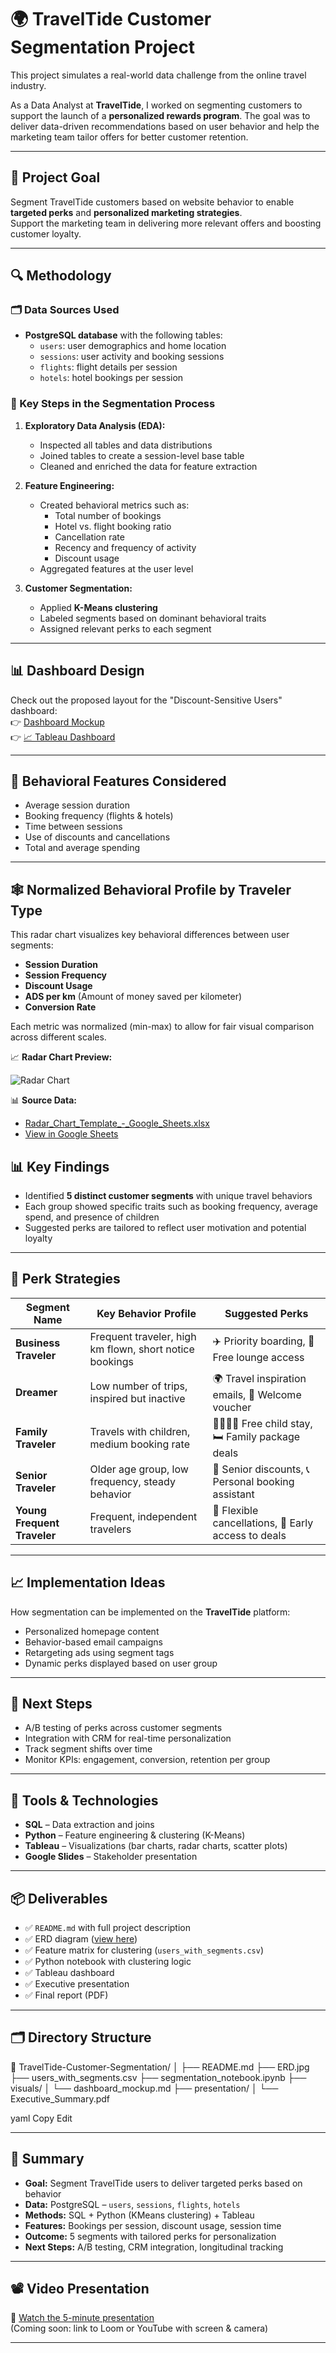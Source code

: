 # 🌍 TravelTide Customer Segmentation Project

This project simulates a real-world data challenge from the online travel industry.

As a Data Analyst at **TravelTide**, I worked on segmenting customers to support the launch of a **personalized rewards program**. The goal was to deliver data-driven recommendations based on user behavior and help the marketing team tailor offers for better customer retention.

---

## 🎯 Project Goal

Segment TravelTide customers based on website behavior to enable **targeted perks** and **personalized marketing strategies**.  
Support the marketing team in delivering more relevant offers and boosting customer loyalty.

---

## 🔍 Methodology

### 🗂️ Data Sources Used
- **PostgreSQL database** with the following tables:  
  - `users`: user demographics and home location  
  - `sessions`: user activity and booking sessions  
  - `flights`: flight details per session  
  - `hotels`: hotel bookings per session

### 🧠 Key Steps in the Segmentation Process
1. **Exploratory Data Analysis (EDA):**
   - Inspected all tables and data distributions
   - Joined tables to create a session-level base table
   - Cleaned and enriched the data for feature extraction

2. **Feature Engineering:**
   - Created behavioral metrics such as:
     - Total number of bookings
     - Hotel vs. flight booking ratio
     - Cancellation rate
     - Recency and frequency of activity
     - Discount usage
   - Aggregated features at the user level

3. **Customer Segmentation:**
   - Applied **K-Means clustering**
   - Labeled segments based on dominant behavioral traits
   - Assigned relevant perks to each segment

---

## 📊 Dashboard Design

Check out the proposed layout for the "Discount-Sensitive Users" dashboard:  
👉 [Dashboard Mockup](visuals/dashboard_mockup.md)  
👉 [📈 Tableau Dashboard](https://public.tableau.com/views/TravelTideProject_17452678508900/KPIADSperkm)

---

## 👤 Behavioral Features Considered

- Average session duration  
- Booking frequency (flights & hotels)  
- Time between sessions  
- Use of discounts and cancellations  
- Total and average spending  

---
## 🕸️ Normalized Behavioral Profile by Traveler Type

This radar chart visualizes key behavioral differences between user segments:

- **Session Duration**  
- **Session Frequency**  
- **Discount Usage**  
- **ADS per km** (Amount of money saved per kilometer)  
- **Conversion Rate**

Each metric was normalized (min-max) to allow for fair visual comparison across different scales.

📈 **Radar Chart Preview:**

![Radar Chart](visuals/Normalized_User_Behavior_by_Traveler_Type.png)


📊 **Source Data:**  
- [Radar_Chart_Template_-_Google_Sheets.xlsx](visuals/Radar_Chart_Template_-_Google_Sheets.xlsx)  
- [View in Google Sheets](https://docs.google.com/spreadsheets/d/1_y7IOsS5wWyqMyzKCYx9QUFS5sLNgdjJJ-3vEBjhj_o/edit?usp=sharing)


## 📊 Key Findings

- Identified **5 distinct customer segments** with unique travel behaviors
- Each group showed specific traits such as booking frequency, average spend, and presence of children
- Suggested perks are tailored to reflect user motivation and potential loyalty

---

## 🎁 Perk Strategies

| Segment Name             | Key Behavior Profile                                     | Suggested Perks                                 |
|--------------------------|----------------------------------------------------------|--------------------------------------------------|
| **Business Traveler**    | Frequent traveler, high km flown, short notice bookings | ✈️ Priority boarding, 💼 Free lounge access        |
| **Dreamer**              | Low number of trips, inspired but inactive               | 🌍 Travel inspiration emails, 🎫 Welcome voucher   |
| **Family Traveler**      | Travels with children, medium booking rate               | 👨‍👩‍👧‍👦 Free child stay, 🛏️ Family package deals    |
| **Senior Traveler**      | Older age group, low frequency, steady behavior          | 🧓 Senior discounts, 📞 Personal booking assistant |
| **Young Frequent Traveler** | Frequent, independent travelers                         | 🔄 Flexible cancellations, 🚀 Early access to deals |

---

## 📈 Implementation Ideas

How segmentation can be implemented on the **TravelTide** platform:
- Personalized homepage content
- Behavior-based email campaigns
- Retargeting ads using segment tags
- Dynamic perks displayed based on user group

---

## 🔮 Next Steps

- A/B testing of perks across customer segments  
- Integration with CRM for real-time personalization  
- Track segment shifts over time  
- Monitor KPIs: engagement, conversion, retention per group

---

## 🧰 Tools & Technologies

- **SQL** – Data extraction and joins  
- **Python** – Feature engineering & clustering (K-Means)  
- **Tableau** – Visualizations (bar charts, radar charts, scatter plots)  
- **Google Slides** – Stakeholder presentation  

---

## 📦 Deliverables

- ✅ `README.md` with full project description  
- ✅ ERD diagram ([view here](https://github.com/AlexandraProt/TravelTide-Customer-Segmentation/blob/main/ERD.jpg))  
- ✅ Feature matrix for clustering (`users_with_segments.csv`)  
- ✅ Python notebook with clustering logic  
- ✅ Tableau dashboard  
- ✅ Executive presentation  
- ✅ Final report (PDF)

---

## 🗂️ Directory Structure

📁 TravelTide-Customer-Segmentation/ │ ├── README.md ├── ERD.jpg ├── users_with_segments.csv ├── segmentation_notebook.ipynb ├── visuals/ │ └── dashboard_mockup.md ├── presentation/ │ └── Executive_Summary.pdf

yaml
Copy
Edit

---

## 📝 Summary

- **Goal:** Segment TravelTide users to deliver targeted perks based on behavior  
- **Data:** PostgreSQL – `users`, `sessions`, `flights`, `hotels`  
- **Methods:** SQL + Python (KMeans clustering) + Tableau  
- **Features:** Bookings per session, discount usage, session time  
- **Outcome:** 5 segments with tailored perks for personalization  
- **Next Steps:** A/B testing, CRM integration, longitudinal tracking  

---

## 📽️ Video Presentation

🎥 [Watch the 5-minute presentation](https://docs.google.com/presentation/d/1pDFQWuumOTJwHVdJOrDPidyqwfHe4uiSSmrp6Rv6QUU/edit?usp=sharing)  
(Coming soon: link to Loom or YouTube with screen & camera)

---
